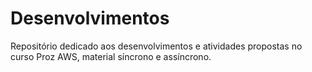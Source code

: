 # Desenvolvimentos
Repositório dedicado aos desenvolvimentos e atividades propostas no curso Proz AWS, material síncrono e assíncrono.
